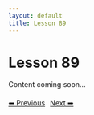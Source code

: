```yaml
---
layout: default
title: Lesson 89
---
```


# Lesson 89

Content coming soon...

<div style="margin-top: 20px;">
<a href="/docs/Advanced/Lessons/lesson_88.md" style="margin-right: 10px;">⬅ Previous</a><a href="/docs/Advanced/Lessons/lesson_90.md">Next ➡</a>
</div>

